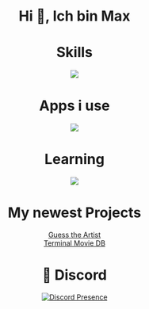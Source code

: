 <h1 align="center">Hi 👋, Ich bin Max</h1>
<!-- <div align="center">
    &nbsp;&nbsp;&nbsp;&nbsp;&nbsp;<a href="https://www.youtube.com/watch?v=dQw4w9WgXcQ"><img src="https://readme-typing-svg.herokuapp.com?font=Caveat&weight=500&size=30&pause=1000&color=026ADD&center=true&vCenter=true&random=false&width=435&lines=Discord+Bot+Developer;Learning+React;Unprofessional+Minecraft+Player" alt="Typing SVG" /></a>
</div>
 -->
 
<div align="center">
    <h1>Skills</h1>
    <a href="https://www.youtube.com/watch?v=dQw4w9WgXcQ"><img src="https://skillicons.dev/icons?i=py,js,ts,express,django,flask,html,sqlite"></img></a>
</div>

<div align="center">
    <h1>Apps i use</h1>
    <a href="https://www.youtube.com/watch?v=dQw4w9WgXcQ"><img src="https://skillicons.dev/icons?i=discord,github,vscode,powershell"></img></a>
</div>

<div align="center">
    <h1>Learning</h1>
    <a href="https://www.youtube.com/watch?v=dQw4w9WgXcQ"><img src="https://skillicons.dev/icons?i=react"></img></a>
</div>

<div align="center">
    <h1>My newest Projects</h1>
    <a href="https://guesstheartist.vercel.app/">Guess the Artist</a><br>
    <a href="https://terminalmoviedb.vercel.app/">Terminal Movie DB</a>
</div>

<div align="center">
    <h1>💬 Discord</h1>
    <a href="https://discord.com/users/1187384354108874822">
        <img src="https://lanyard-profile-readme.vercel.app/api/1187384354108874822" alt="Discord Presence" title="Discord Presence">
    </a>
</div>
